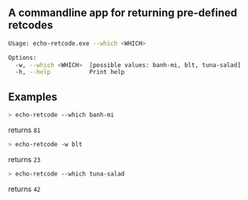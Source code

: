 ## A commandline app for returning pre-defined retcodes
```sh
Usage: echo-retcode.exe --which <WHICH>

Options:
  -w, --which <WHICH>  [possible values: banh-mi, blt, tuna-salad]
  -h, --help           Print help
```

## Examples
```sh
> echo-retcode --which banh-mi
```
returns `81`

```sh
> echo-retcode -w blt
```
returns `23`

```sh
> echo-retcode --which tuna-salad
```
returns `42`

